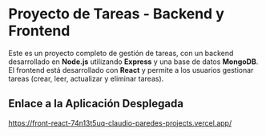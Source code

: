 # Proyecto de Tareas - Backend y Frontend

Este es un proyecto completo de gestión de tareas, con un backend desarrollado en **Node.js** utilizando **Express** y una base de datos **MongoDB**. El frontend está desarrollado con **React** y permite a los usuarios gestionar tareas (crear, leer, actualizar y eliminar tareas).

## Enlace a la Aplicación Desplegada

https://front-react-74n13t5uq-claudio-paredes-projects.vercel.app/
